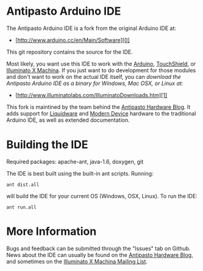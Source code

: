 Antipasto Arduino IDE
=====================

The Antipasto Arduino IDE is a fork from the original Arduino IDE at:

* [http://www.arduino.cc/en/Main/Software][0]

This git repository contains the source for the IDE.

Most likely, you want use this IDE to work with the [Arduino][2],
[TouchShield][3], or [Illuminato X Machina][4].  If you just want to do
development for those modules and don't want to work on the actual IDE
itself, you can *download the Antipasto Arduino IDE as a binary for
Windows, Mac OSX, or Linux at:*

* [http://www.illuminatolabs.com/IlluminatoDownloads.htm][1]

This fork is maintined by the team behind the [Antipasto Hardware Blog][6]. It
adds support for [Liquidware][7] and [Modern Device][8] hardware to the traditional
Arduino IDE, as well as extended documentation.

Building the IDE
================

Required packages: apache-ant, java-1.6, doxygen, git

The IDE is best built using the built-in ant scripts.  Running:

    ant dist.all

will build the IDE for your current OS (Windows, OSX, Linux).  To run the IDE:

    ant run.all

More Information
================

Bugs and feedback can be submitted through the "Issues" tab on Github.  News
about the IDE can usually be found on the [Antipasto Hardware Blog][6], and
sometimes on the [Illuminato X Machina Mailing List][5].

[0]: http://www.arduino.cc/en/Main/Software "Arduino IDE"
[1]: http://www.illuminatolabs.com/IlluminatoDownloads.htm "Antipasto Arduino IDE"
[2]: http://www.liquidware.com/shop/show/ARD/Arduino+Duemilanove "Arduino Duemilanove at Liquidware"
[3]: http://www.liquidware.com/shop/show/TSL/TouchShield+Slide "TouchShield Slide at Liquidware"
[4]: http://www.liquidware.com/shop/show/IXM/Illuminato+X+Machina "Illuminato X Machina at Liquidware"
[5]: http://groups.google.com/group/illuminato?hl=en "Illuminato X Machina Mailing List"
[6]: http://antipastohw.blogspot.com/ "Antipasto Hardware Blog"
[7]: http://www.liquidware.com
[8]: http://www.moderndevice.com
